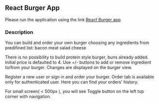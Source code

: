 ## React Burger App

Please run the application using the link [React Burger app](http://alenadvainova.github.io/react-burger-app)

### Description

You can build and order your own burger choosing any ingredients from predifined list:
bacon
meat
salad
cheese

There is no possibility to build protein style burger, buns already added. Initial price is defaulted to 4.
Use +/- buttons to add or remove ingredient to/from your burger. Changes are displayed on the burger view.

Register a new user or sign in and order your burger.
Order tab is available only for authenticated user. Here you can find your orders' history.

For small screen( < 500px ), you will see Toggle button on the left top corner with navigation.
